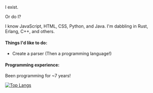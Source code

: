 I exist.

Or do I?

I know JavaScript, HTML, CSS, Python, and Java. I'm dabbling in Rust, Erlang, C++, and others.

#### Things I'd like to do:
- Create a parser (Then a programming language!)

#### Programming experience:
Been programming for ~7 years!

[![Top Langs](https://github-readme-stats.vercel.app/api/top-langs/?username=ProgrammingParadox&langs_count=8)]()
